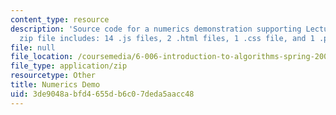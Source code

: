 ```yaml
---
content_type: resource
description: 'Source code for a numerics demonstration supporting Lecture 23. (This
  zip file includes: 14 .js files, 2 .html files, 1 .css file, and 1 .project file.)'
file: null
file_location: /coursemedia/6-006-introduction-to-algorithms-spring-2008/3de9048abfd4655db6c07deda5aacc48_numerics_demo.zip
file_type: application/zip
resourcetype: Other
title: Numerics Demo
uid: 3de9048a-bfd4-655d-b6c0-7deda5aacc48
---
```

